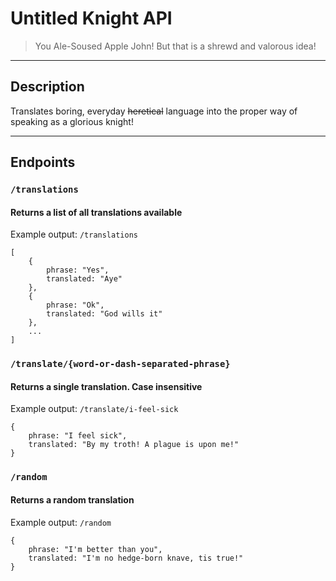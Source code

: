 # Untitled Knight API

> You Ale-Soused Apple John! But that is a shrewd and valorous idea!

---

## Description

Translates boring, everyday ~~heretical~~ language into the proper way of speaking as a glorious knight!

---

## Endpoints

### `/translations`
#### Returns a list of all translations available

Example output:
`/translations`
```
[
    {
        phrase: "Yes",
        translated: "Aye"
    },
    {
        phrase: "Ok",
        translated: "God wills it"
    },
    ...
]
```

### `/translate/{word-or-dash-separated-phrase}`
#### Returns a single translation. Case insensitive

Example output:
`/translate/i-feel-sick`
```
{
    phrase: "I feel sick",
    translated: "By my troth! A plague is upon me!"
}
```

### `/random`
#### Returns a random translation

Example output:
`/random`
```
{
    phrase: "I'm better than you",
    translated: "I'm no hedge-born knave, tis true!"
}
```
